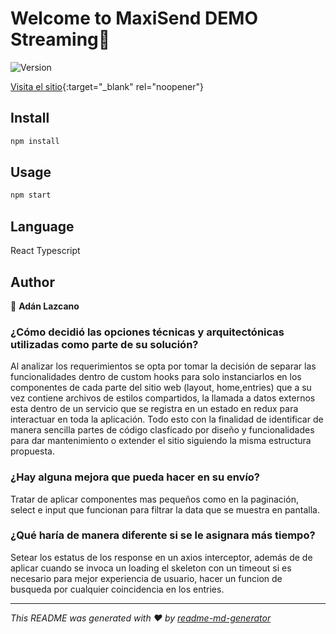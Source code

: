 # Welcome to MaxiSend DEMO Streaming👋
![Version](https://img.shields.io/badge/version-0.0.0-blue.svg?cacheSeconds=2592000)



[Visita el sitio](https://maxisend-adan-test.netlify.app){:target="_blank" rel="noopener"}

## Install

```sh
npm install
```

## Usage

```sh
npm start
```
## Language

React Typescript

## Author

👤 **Adán Lazcano**

### ¿Cómo decidió las opciones técnicas y arquitectónicas utilizadas como parte de su solución?

Al analizar los requerimientos se opta por tomar la decisión de separar las funcionalidades dentro de custom hooks para solo instanciarlos en los componentes de cada parte del sitio web (layout, home,entries) que a su vez contiene archivos de estilos compartidos, la llamada a datos externos esta dentro de un servicio que se registra en un estado en redux para interactuar en toda la aplicación. Todo esto con la finalidad de identificar de manera sencilla partes de código clasficado por diseño y funcionalidades para dar mantenimiento o extender el sitio siguiendo la misma estructura propuesta.

### ¿Hay alguna mejora que pueda hacer en su envío?

Tratar de aplicar componentes mas pequeños como en la paginación, select e input que funcionan para filtrar la data que se muestra en pantalla.

### ¿Qué haría de manera diferente si se le asignara más tiempo?

Setear los estatus de los response en un axios interceptor, además de de aplicar cuando se invoca un loading el skeleton con un timeout si es necesario para mejor experiencia de usuario, hacer un funcion de busqueda por cualquier coincidencia en los entries.



***
_This README was generated with ❤️ by [readme-md-generator](https://github.com/kefranabg/readme-md-generator)_